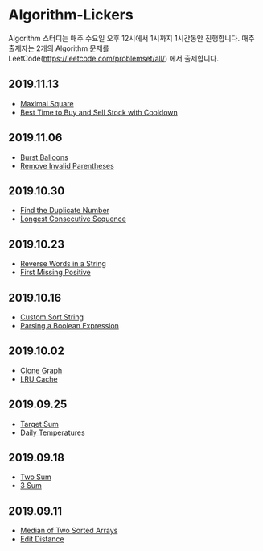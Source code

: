 # Algorithm-Lickers
Algorithm 스터디는 매주 수요일 오후 12시에서 1시까지 1시간동안 진행합니다.
매주 출제자는 2개의 Algorithm 문제를 LeetCode(https://leetcode.com/problemset/all/) 에서 출제합니다.  

## 2019.11.13
* [Maximal Square](https://leetcode.com/problems/maximal-square/)
* [Best Time to Buy and Sell Stock with Cooldown](https://leetcode.com/problems/best-time-to-buy-and-sell-stock-with-cooldown/)

## 2019.11.06
* [Burst Balloons](https://leetcode.com/problems/burst-balloons/description/)
* [Remove Invalid Parentheses](https://leetcode.com/problems/remove-invalid-parentheses/description/)

## 2019.10.30
* [Find the Duplicate Number](https://leetcode.com/problems/find-the-duplicate-number/)
* [Longest Consecutive Sequence](https://leetcode.com/problems/longest-consecutive-sequence/)

## 2019.10.23
* [Reverse Words in a String](https://leetcode.com/problems/reverse-words-in-a-string/)
* [First Missing Positive](https://leetcode.com/problems/first-missing-positive/)

## 2019.10.16
* [Custom Sort String ](https://leetcode.com/problems/custom-sort-string/)
* [Parsing a Boolean Expression](https://leetcode.com/problems/parsing-a-boolean-expression/)

## 2019.10.02
* [Clone Graph](https://leetcode.com/problems/clone-graph)
* [LRU Cache](https://leetcode.com/problems/lru-cache/description/)

## 2019.09.25
* [Target Sum](https://leetcode.com/problems/target-sum/)
* [Daily Temperatures](https://leetcode.com/problems/daily-temperatures/description/)

## 2019.09.18
* [Two Sum](https://leetcode.com/problems/two-sum/)
* [3 Sum](https://leetcode.com/problems/3sum/)

## 2019.09.11
* [Median of Two Sorted Arrays](https://leetcode.com/problems/median-of-two-sorted-arrays/)
* [Edit Distance](https://leetcode.com/problems/edit-distance/)
